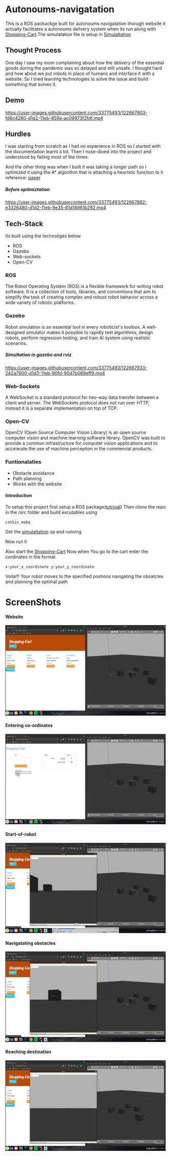 # Autonoums-navigatation
This is a ROS packackge built for autonoums navigatation thorugh website it actually facilitates a autonoums delivery system when its run along 
with <a href="https://github.com/X-Gen1913/Shopping-Cart">Shopping-Cart</a>.The simulatation file is setup in <a href="https://github.com/Blackcipher101/Autonoums_robot_simulatation">Simulaltation</a>

## Thought Process
One day I saw my mom complaining about how the delivery of the essential goods during the pandemic was so delayed and still unsafe. I thought hard and how about we put robots in place of humans and interface it with a website. So I tried learning technologies to solve the issue and build something that solves it.

## Demo

https://user-images.githubusercontent.com/33775493/122667903-fd6c4280-d1d2-11eb-859a-ac09973f2fdf.mp4



## Hurdles
I was starting from scratch as I had no experience in ROS so I started with the documentation learnt a bit. Then I nose-dived into the project and understood by failing most of the times.


And the other thing was when I built it was taking a longer path so I optimized it using the A* algorithm that is attaching a heuristic function to it 
reference: <a href="https://www.sciencepubco.com/index.php/ijet/article/download/10067/3572">paper</a>
##### Before optimiztation

https://user-images.githubusercontent.com/33775493/122667882-e3326480-d1d2-11eb-9e35-81d18961b292.mp4




## Tech-Stack

<p>Its built using the technoliges below</p>
<ul>
<li>ROS</li>
<li>Gazebo</li>
<li>Web-sockets</li>
<li>Open-CV</li>
</ul>

### ROS
<p>The Robot Operating System (ROS) is a flexible framework for writing robot software. It is a collection of tools, libraries, and conventions 
that aim to simplify the task of creating complex and robust robot behavior across a wide variety of robotic platforms.</p>

### Gazebo
<p>Robot simulation is an essential tool in every roboticist's toolbox. A well-designed simulator makes it possible to rapidly test 
algorithms, design robots, perform regression testing, and train AI system using realistic scenarios.</p>

##### Simultation in gazebo and rviz

https://user-images.githubusercontent.com/33775493/122667933-242a7900-d1d3-11eb-90fd-90d7b089eff9.mp4



### Web-Sockets
<p>A WebSocket is a standard protocol for two-way data transfer between a client and server. The WebSockets protocol does not run 
over HTTP, instead it is a separate implementation on top of TCP.</p>


### Open-CV
<p>OpenCV (Open Source Computer Vision Library) is an open source computer vision and machine learning software library. OpenCV was built
to provide a common infrastructure for computer vision applications and to accelerate the use of machine perception in the commercial 
products.</p>

### Funtionalaties
<ul>
<li>Obstacle avoidance</li>
<li>Path planning</li>
<li>Works with the website</li>
</ul>

#### Introduction 
To setup this project first setup a ROS package(<a href="http://wiki.ros.org/ROS/Tutorials/BuildingPackages">tutrioal</a>)
Then clone the repo in the /src folder and build excutables using 
```
catkin_make
```
Get the <a href="">simulaltation</a> up and running

Now run it

Also start the <a href="https://github.com/Blackcipher101/Shopping-Cart">Shopping-Cart</a> 
Now when You go to the cart enter the cordinates in the format 
```
x:your_x_coordinate y:your_y_coordinate
```
Voila!!! Your robot moves to the specified postions navigating the obsatcles and planning the optimal path

# ScreenShots
#### Website
<img src="images/website.png">


#### Entering co-ordinates
<img src="images/co-ordinate.png">

#### Start-of-robot
<img src="images/Start-of-robot.png">

#### Navigatating obstacles
<img src="images/Navigatating.png">

#### Reaching destination
<img src="images/destination.png">








